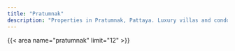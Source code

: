 ```yaml
---
title: "Pratumnak"
description: "Properties in Pratumnak, Pattaya. Luxury villas and condos with panoramic views. Premium location with excellent facilities."
---
```

{{< area name="pratumnak" limit="12" >}}
